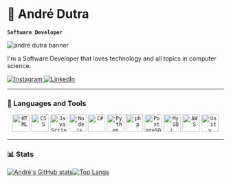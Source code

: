 
# 🤠 André Dutra

**`Software Developer`**

![andré dutra banner](https://github.com/jotamath/jotamath/assets/131292471/475f0d89-844a-4b09-ae4b-0d96e9bd7876)


I'm a Software Developer that loves technology and all topics in computer science.

[ 
![Instagram](https://img.shields.io/badge/Instagram-%23E4405F.svg?style=for-the-badge&logo=Instagram&logoColor=white "Follow me on Instagram")
](https://www.instagram.com/andrelbdutra)[![LinkedIn](https://img.shields.io/badge/linkedin-%230077B5.svg?style=for-the-badge&logo=linkedin&logoColor=white "Contact me")](https://www.linkedin.com/in/andr%C3%A9-dutra-614a631ab/)

----------

### [](https://github.com/jotamath#-languages-and-tools)🧰 Languages and Tools
<div align="center">
	<code><img width="40" src="https://user-images.githubusercontent.com/25181517/192158954-f88b5814-d510-4564-b285-dff7d6400dad.png" alt="HTML" title="HTML"/></code>
	<code><img width="40" src="https://user-images.githubusercontent.com/25181517/183898674-75a4a1b1-f960-4ea9-abcb-637170a00a75.png" alt="CSS" title="CSS"/></code>
	<code><img width="40" src="https://user-images.githubusercontent.com/25181517/117447155-6a868a00-af3d-11eb-9cfe-245df15c9f3f.png" alt="JavaScript" title="JavaScript"/></code>
	<code><img width="40" src="https://user-images.githubusercontent.com/25181517/183568594-85e280a7-0d7e-4d1a-9028-c8c2209e073c.png" alt="Node.js" title="Node.js"/></code>
	<code><img width="40" src="https://user-images.githubusercontent.com/25181517/121405384-444d7300-c95d-11eb-959f-913020d3bf90.png" alt="C#" title="C#"/></code>
	<code><img width="40" src="https://user-images.githubusercontent.com/25181517/183423507-c056a6f9-1ba8-4312-a350-19bcbc5a8697.png" alt="Python" title="Python"/></code>
	<code><img width="40" src="https://user-images.githubusercontent.com/25181517/183570228-6a040b9f-3ddf-47a2-a201-743121dac664.png" alt="php" title="php"/></code>
	<code><img width="40" src="https://user-images.githubusercontent.com/25181517/117208740-bfb78400-adf5-11eb-97bb-09072b6bedfc.png" alt="PostgreSQL" title="PostgreSQL"/></code>
	<code><img width="40" src="https://user-images.githubusercontent.com/25181517/183896128-ec99105a-ec1a-4d85-b08b-1aa1620b2046.png" alt="MySQL" title="MySQL"/></code>
	<code><img width="40" src="https://user-images.githubusercontent.com/25181517/183896132-54262f2e-6d98-41e3-8888-e40ab5a17326.png" alt="AWS" title="AWS"/></code>
	<code><img width="40" src="https://user-images.githubusercontent.com/25181517/193427941-9437dbbe-376f-40dc-9573-0ef5c02a26a7.png" alt="Unity" title="Unity"/></code>
</div>

-----


### [](https://github.com/bazuly#-stats)📊 Stats
[![André's GitHub stats](https://github-readme-stats.vercel.app/api?username=andrelbdutra&theme=radical)](https://github.com/andrelbdutra/github-readme-stats)[![Top Langs](https://github-readme-stats.vercel.app/api/top-langs/?username=andrelbdutra&layout=donut&langs_count=5&theme=radical)](https://github.com/andrelbdutra/github-readme-stats)

